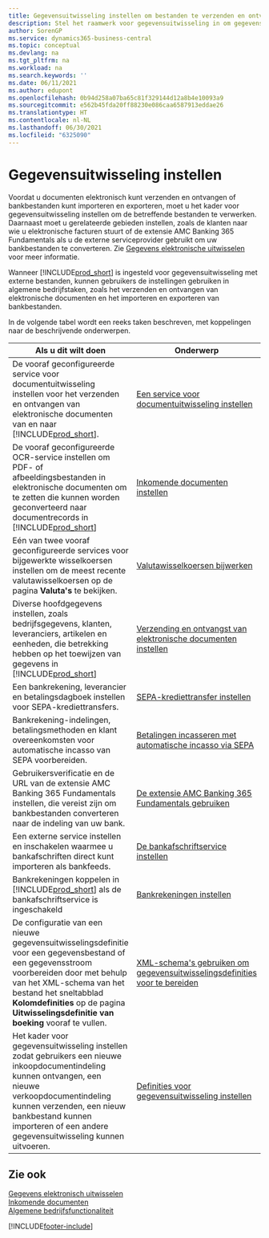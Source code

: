 ```yaml
---
title: Gegevensuitwisseling instellen om bestanden te verzenden en ontvangen
description: Stel het raamwerk voor gegevensuitwisseling in om gegevens uit te wisselen met externe bestanden, om elektronische documenten te verzenden en ontvangen of om bankbestanden te importeren en exporteren.
author: SorenGP
ms.service: dynamics365-business-central
ms.topic: conceptual
ms.devlang: na
ms.tgt_pltfrm: na
ms.workload: na
ms.search.keywords: ''
ms.date: 06/11/2021
ms.author: edupont
ms.openlocfilehash: 0b94d258a07ba65c81f329144d12a8b4e10093a9
ms.sourcegitcommit: e562b45fda20ff88230e086caa6587913eddae26
ms.translationtype: HT
ms.contentlocale: nl-NL
ms.lasthandoff: 06/30/2021
ms.locfileid: "6325090"
---
```

# <a name="setting-up-data-exchange"></a>Gegevensuitwisseling instellen
Voordat u documenten elektronisch kunt verzenden en ontvangen of bankbestanden kunt importeren en exporteren, moet u het kader voor gegevensuitwisseling instellen om de betreffende bestanden te verwerken. Daarnaast moet u gerelateerde gebieden instellen, zoals de klanten naar wie u elektronische facturen stuurt of de extensie AMC Banking 365 Fundamentals als u de externe serviceprovider gebruikt om uw bankbestanden te converteren. Zie [Gegevens elektronische uitwisselen](across-data-exchange.md) voor meer informatie.  

 Wanneer [!INCLUDE[prod_short](includes/prod_short.md)] is ingesteld voor gegevensuitwisseling met externe bestanden, kunnen gebruikers de instellingen gebruiken in algemene bedrijfstaken, zoals het verzenden en ontvangen van elektronische documenten en het importeren en exporteren van bankbestanden.  

 In de volgende tabel wordt een reeks taken beschreven, met koppelingen naar de beschrijvende onderwerpen.  

|**Als u dit wilt doen**|**Onderwerp**|  
|------------|-------------|  
|De vooraf geconfigureerde service voor documentuitwisseling instellen voor het verzenden en ontvangen van elektronische documenten van en naar [!INCLUDE[prod_short](includes/prod_short.md)].|[Een service voor documentuitwisseling instellen](across-how-to-set-up-a-document-exchange-service.md)|  
|De vooraf geconfigureerde OCR-service instellen om PDF- of afbeeldingsbestanden in elektronische documenten om te zetten die kunnen worden geconverteerd naar documentrecords in [!INCLUDE[prod_short](includes/prod_short.md)]|[Inkomende documenten instellen](across-how-setup-income-documents.md)|  
|Eén van twee vooraf geconfigureerde services voor bijgewerkte wisselkoersen instellen om de meest recente valutawisselkoersen op de pagina **Valuta's** te bekijken.|[Valutawisselkoersen bijwerken](finance-how-update-currencies.md)|  
|Diverse hoofdgegevens instellen, zoals bedrijfsgegevens, klanten, leveranciers, artikelen en eenheden, die betrekking hebben op het toewijzen van gegevens in [!INCLUDE[prod_short](includes/prod_short.md)]|[Verzending en ontvangst van elektronische documenten instellen](across-how-to-set-up-electronic-document-sending-and-receiving.md)|  
|Een bankrekening, leverancier en betalingsdagboek instellen voor SEPA-krediettransfers.|[SEPA-krediettransfer instellen](finance-make-payments-with-bank-data-conversion-service-or-sepa-credit-transfer.md#setting-up-sepa-credit-transfer)|  
|Bankrekening-indelingen, betalingsmethoden en klant overeenkomsten voor automatische incasso van SEPA voorbereiden.|[Betalingen incasseren met automatische incasso via SEPA](finance-collect-payments-with-sepa-direct-debit.md)|  
|Gebruikersverificatie en de URL van de extensie AMC Banking 365 Fundamentals instellen, die vereist zijn om bankbestanden converteren naar de indeling van uw bank.|[De extensie AMC Banking 365 Fundamentals gebruiken](ui-extensions-amc-banking.md)|  
|Een externe service instellen en inschakelen waarmee u bankafschriften direct kunt importeren als bankfeeds.|[De bankafschriftservice instellen](bank-how-setup-bank-statement-service.md)|  
|Bankrekeningen koppelen in [!INCLUDE[prod_short](includes/prod_short.md)] als de bankafschriftservice is ingeschakeld|[Bankrekeningen instellen](bank-how-setup-bank-accounts.md)|  
|De configuratie van een nieuwe gegevensuitwisselingsdefinitie voor een gegevensbestand of een gegevensstroom voorbereiden door met behulp van het XML-schema van het bestand het sneltabblad **Kolomdefinities** op de pagina **Uitwisselingsdefinitie van boeking** vooraf te vullen.|[XML-schema's gebruiken om gegevensuitwisselingsdefinities voor te bereiden](across-how-to-use-xml-schemas-to-prepare-data-exchange-definitions.md)|  
|Het kader voor gegevensuitwisseling instellen zodat gebruikers een nieuwe inkoopdocumentindeling kunnen ontvangen, een nieuwe verkoopdocumentindeling kunnen verzenden, een nieuw bankbestand kunnen importeren of een andere gegevensuitwisseling kunnen uitvoeren.|[Definities voor gegevensuitwisseling instellen](across-how-to-set-up-data-exchange-definitions.md)|  

## <a name="see-also"></a>Zie ook  
[Gegevens elektronisch uitwisselen](across-data-exchange.md)  
[Inkomende documenten](across-income-documents.md)  
[Algemene bedrijfsfunctionaliteit](ui-across-business-areas.md)  


[!INCLUDE[footer-include](includes/footer-banner.md)]